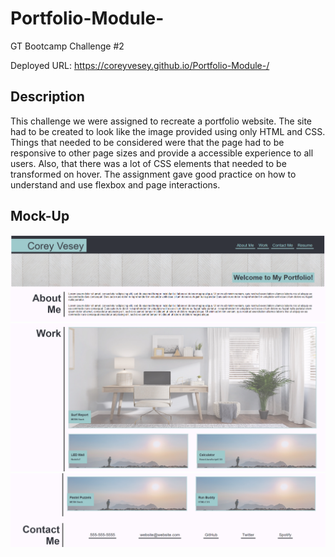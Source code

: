 # Portfolio-Module-
GT Bootcamp Challenge #2

Deployed URL: https://coreyvesey.github.io/Portfolio-Module-/ 

## Description
This challenge we were assigned to recreate a portfolio website. The site had to be created to look like the image provided using only HTML and CSS. Things that needed to be considered were that the page had to be responsive to other page sizes and provide a accessible experience to all users. Also, that there was a lot of CSS elements that needed to be transformed on hover. The assignment gave good practice on how to understand and use flexbox and page interactions.

## Mock-Up
![Alt text](Images/portfolio%20image%201.png)
![Alt text](Images/portfolio%20image%202.jpg)
![Alt text](Images/portfolio%20image%203.png)